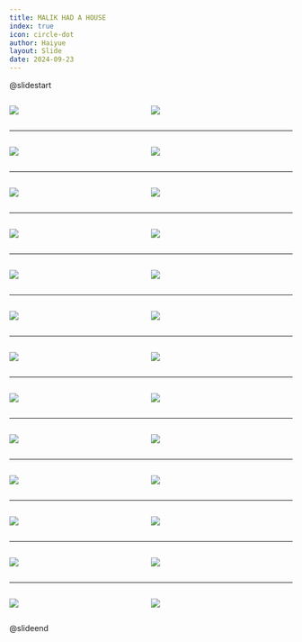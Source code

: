 ```yaml
---
title: MALIK HAD A HOUSE
index: true
icon: circle-dot
author: Haiyue
layout: Slide
date: 2024-09-23
---
```

 
@slidestart

<div style="display:flex">
<div style="flex:1">

![](/reading/english/Level-X/MALIK%20HAD%20A%20HOUSE/001.webp)
</div>
<div style="flex:1">

![](/reading/english/Level-X/MALIK%20HAD%20A%20HOUSE/002.webp)
</div>
</div>

---

<div style="display:flex">
<div style="flex:1">

![](/reading/english/Level-X/MALIK%20HAD%20A%20HOUSE/003.webp)
</div>
<div style="flex:1">

![](/reading/english/Level-X/MALIK%20HAD%20A%20HOUSE/004.webp)
</div>
</div>

---

<div style="display:flex">
<div style="flex:1">

![](/reading/english/Level-X/MALIK%20HAD%20A%20HOUSE/005.webp)
</div>
<div style="flex:1">

![](/reading/english/Level-X/MALIK%20HAD%20A%20HOUSE/006.webp)
</div>
</div>

---

<div style="display:flex">
<div style="flex:1">

![](/reading/english/Level-X/MALIK%20HAD%20A%20HOUSE/007.webp)
</div>
<div style="flex:1">

![](/reading/english/Level-X/MALIK%20HAD%20A%20HOUSE/008.webp)
</div>
</div>

---

<div style="display:flex">
<div style="flex:1">

![](/reading/english/Level-X/MALIK%20HAD%20A%20HOUSE/009.webp)
</div>
<div style="flex:1">

![](/reading/english/Level-X/MALIK%20HAD%20A%20HOUSE/010.webp)
</div>
</div>

---

<div style="display:flex">
<div style="flex:1">

![](/reading/english/Level-X/MALIK%20HAD%20A%20HOUSE/011.webp)
</div>
<div style="flex:1">

![](/reading/english/Level-X/MALIK%20HAD%20A%20HOUSE/012.webp)
</div>
</div>

---

<div style="display:flex">
<div style="flex:1">

![](/reading/english/Level-X/MALIK%20HAD%20A%20HOUSE/013.webp)
</div>
<div style="flex:1">

![](/reading/english/Level-X/MALIK%20HAD%20A%20HOUSE/014.webp)
</div>
</div>

---

<div style="display:flex">
<div style="flex:1">

![](/reading/english/Level-X/MALIK%20HAD%20A%20HOUSE/015.webp)
</div>
<div style="flex:1">

![](/reading/english/Level-X/MALIK%20HAD%20A%20HOUSE/016.webp)
</div>
</div>

---

<div style="display:flex">
<div style="flex:1">

![](/reading/english/Level-X/MALIK%20HAD%20A%20HOUSE/017.webp)
</div>
<div style="flex:1">

![](/reading/english/Level-X/MALIK%20HAD%20A%20HOUSE/018.webp)
</div>
</div>

---

<div style="display:flex">
<div style="flex:1">

![](/reading/english/Level-X/MALIK%20HAD%20A%20HOUSE/019.webp)
</div>
<div style="flex:1">

![](/reading/english/Level-X/MALIK%20HAD%20A%20HOUSE/020.webp)
</div>
</div>

---

<div style="display:flex">
<div style="flex:1">

![](/reading/english/Level-X/MALIK%20HAD%20A%20HOUSE/021.webp)
</div>
<div style="flex:1">

![](/reading/english/Level-X/MALIK%20HAD%20A%20HOUSE/022.webp)
</div>
</div>

---

<div style="display:flex">
<div style="flex:1">

![](/reading/english/Level-X/MALIK%20HAD%20A%20HOUSE/023.webp)
</div>
<div style="flex:1">

![](/reading/english/Level-X/MALIK%20HAD%20A%20HOUSE/024.webp)
</div>
</div>

---

<div style="display:flex">
<div style="flex:1">

![](/reading/english/Level-X/MALIK%20HAD%20A%20HOUSE/025.webp)
</div>
<div style="flex:1">

![](/reading/english/Level-X/MALIK%20HAD%20A%20HOUSE/026.webp)
</div>
</div>

@slideend
